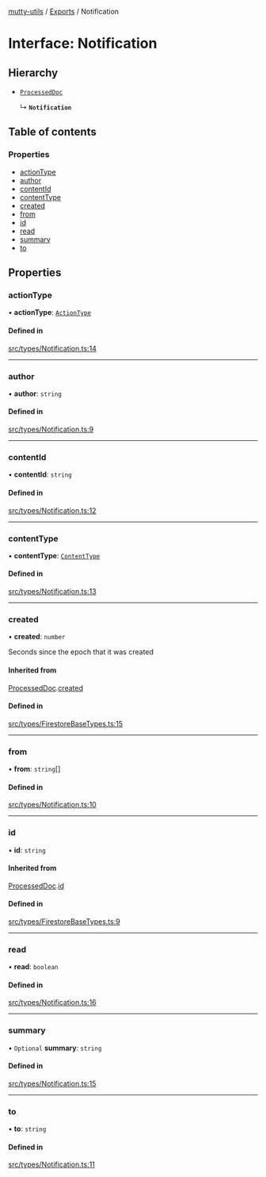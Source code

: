 [mutty-utils](../README.md) / [Exports](../modules.md) / Notification

# Interface: Notification

## Hierarchy

- [`ProcessedDoc`](ProcessedDoc.md)

  ↳ **`Notification`**

## Table of contents

### Properties

- [actionType](Notification.md#actiontype)
- [author](Notification.md#author)
- [contentId](Notification.md#contentid)
- [contentType](Notification.md#contenttype)
- [created](Notification.md#created)
- [from](Notification.md#from)
- [id](Notification.md#id)
- [read](Notification.md#read)
- [summary](Notification.md#summary)
- [to](Notification.md#to)

## Properties

### actionType

• **actionType**: [`ActionType`](../modules.md#actiontype)

#### Defined in

[src/types/Notification.ts:14](https://github.com/jonlaing/mutty-utils/blob/3aaf626/src/types/Notification.ts#L14)

___

### author

• **author**: `string`

#### Defined in

[src/types/Notification.ts:9](https://github.com/jonlaing/mutty-utils/blob/3aaf626/src/types/Notification.ts#L9)

___

### contentId

• **contentId**: `string`

#### Defined in

[src/types/Notification.ts:12](https://github.com/jonlaing/mutty-utils/blob/3aaf626/src/types/Notification.ts#L12)

___

### contentType

• **contentType**: [`ContentType`](../modules.md#contenttype)

#### Defined in

[src/types/Notification.ts:13](https://github.com/jonlaing/mutty-utils/blob/3aaf626/src/types/Notification.ts#L13)

___

### created

• **created**: `number`

Seconds since the epoch that it was created

#### Inherited from

[ProcessedDoc](ProcessedDoc.md).[created](ProcessedDoc.md#created)

#### Defined in

[src/types/FirestoreBaseTypes.ts:15](https://github.com/jonlaing/mutty-utils/blob/3aaf626/src/types/FirestoreBaseTypes.ts#L15)

___

### from

• **from**: `string`[]

#### Defined in

[src/types/Notification.ts:10](https://github.com/jonlaing/mutty-utils/blob/3aaf626/src/types/Notification.ts#L10)

___

### id

• **id**: `string`

#### Inherited from

[ProcessedDoc](ProcessedDoc.md).[id](ProcessedDoc.md#id)

#### Defined in

[src/types/FirestoreBaseTypes.ts:9](https://github.com/jonlaing/mutty-utils/blob/3aaf626/src/types/FirestoreBaseTypes.ts#L9)

___

### read

• **read**: `boolean`

#### Defined in

[src/types/Notification.ts:16](https://github.com/jonlaing/mutty-utils/blob/3aaf626/src/types/Notification.ts#L16)

___

### summary

• `Optional` **summary**: `string`

#### Defined in

[src/types/Notification.ts:15](https://github.com/jonlaing/mutty-utils/blob/3aaf626/src/types/Notification.ts#L15)

___

### to

• **to**: `string`

#### Defined in

[src/types/Notification.ts:11](https://github.com/jonlaing/mutty-utils/blob/3aaf626/src/types/Notification.ts#L11)
